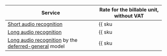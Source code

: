 | Service | Rate for the billable unit, without VAT |
| ----- | ----- |
| [Short audio recognition](../../speechkit/pricing#rules-stt-short) | {{ sku|USD|ai.speech.stt|string }} |
| [Long audio recognition](../../speechkit/pricing#rules-stt-long) | {{ sku|USD|ai.speech.stt_long_running|string }} |
| [Long audio recognition](../../speechkit/pricing#rules-stt-long) by the [deferred-general](../../speechkit/stt/models.md#new-versions) model | {{ sku|USD|ai.speech.stt_long_running_deferred.v1|string }} |
